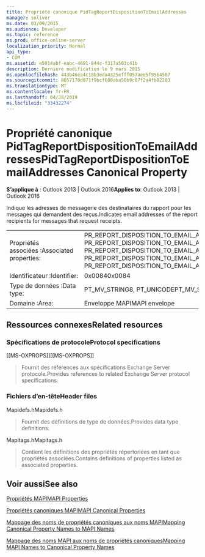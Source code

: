 ```yaml
---
title: Propriété canonique PidTagReportDispositionToEmailAddresses
manager: soliver
ms.date: 03/09/2015
ms.audience: Developer
ms.topic: reference
ms.prod: office-online-server
localization_priority: Normal
api_type:
- COM
ms.assetid: e5014abf-eabc-4691-844c-f317a503c41b
description: Dernière modification le 9 mars 2015
ms.openlocfilehash: 443b46ea4c18b3eda4325efff057aee5f9564507
ms.sourcegitcommit: 8657170d071f9bcf680aba50b9c07f2a4fb82283
ms.translationtype: MT
ms.contentlocale: fr-FR
ms.lasthandoff: 04/28/2019
ms.locfileid: "33432274"
---
```

# <a name="pidtagreportdispositiontoemailaddresses-canonical-property"></a><span data-ttu-id="8c6fd-103">Propriété canonique PidTagReportDispositionToEmailAddresses</span><span class="sxs-lookup"><span data-stu-id="8c6fd-103">PidTagReportDispositionToEmailAddresses Canonical Property</span></span>

  
  
<span data-ttu-id="8c6fd-104">**S’applique à** : Outlook 2013 | Outlook 2016</span><span class="sxs-lookup"><span data-stu-id="8c6fd-104">**Applies to**: Outlook 2013 | Outlook 2016</span></span> 
  
<span data-ttu-id="8c6fd-105">Indique les adresses de messagerie des destinataires du rapport pour les messages qui demandent des reçus.</span><span class="sxs-lookup"><span data-stu-id="8c6fd-105">Indicates email addresses of the report recipients for messages that request receipts.</span></span>
  
|||
|:-----|:-----|
|<span data-ttu-id="8c6fd-106">Propriétés associées :</span><span class="sxs-lookup"><span data-stu-id="8c6fd-106">Associated properties:</span></span>  <br/> |<span data-ttu-id="8c6fd-107">PR_REPORT_DISPOSITION_TO_EMAIL_ADDRESSES, PR_REPORT_DISPOSITION_TO_EMAIL_ADDRESSES_A, PR_REPORT_DISPOSITION_TO_EMAIL_ADDRESSES_W</span><span class="sxs-lookup"><span data-stu-id="8c6fd-107">PR_REPORT_DISPOSITION_TO_EMAIL_ADDRESSES, PR_REPORT_DISPOSITION_TO_EMAIL_ADDRESSES_A, PR_REPORT_DISPOSITION_TO_EMAIL_ADDRESSES_W</span></span>  <br/> |
|<span data-ttu-id="8c6fd-108">Identificateur :</span><span class="sxs-lookup"><span data-stu-id="8c6fd-108">Identifier:</span></span>  <br/> |<span data-ttu-id="8c6fd-109">0x0084</span><span class="sxs-lookup"><span data-stu-id="8c6fd-109">0x0084</span></span>  <br/> |
|<span data-ttu-id="8c6fd-110">Type de données :</span><span class="sxs-lookup"><span data-stu-id="8c6fd-110">Data type:</span></span>  <br/> |<span data-ttu-id="8c6fd-111">PT_MV_STRING8, PT_UNICODE</span><span class="sxs-lookup"><span data-stu-id="8c6fd-111">PT_MV_STRING8, PT_UNICODE</span></span>  <br/> |
|<span data-ttu-id="8c6fd-112">Domaine :</span><span class="sxs-lookup"><span data-stu-id="8c6fd-112">Area:</span></span>  <br/> |<span data-ttu-id="8c6fd-113">Enveloppe MAPI</span><span class="sxs-lookup"><span data-stu-id="8c6fd-113">MAPI envelope</span></span>  <br/> |
   
## <a name="related-resources"></a><span data-ttu-id="8c6fd-114">Ressources connexes</span><span class="sxs-lookup"><span data-stu-id="8c6fd-114">Related resources</span></span>

### <a name="protocol-specifications"></a><span data-ttu-id="8c6fd-115">Spécifications de protocole</span><span class="sxs-lookup"><span data-stu-id="8c6fd-115">Protocol specifications</span></span>

<span data-ttu-id="8c6fd-116">[[MS-OXPROPS]]</span><span class="sxs-lookup"><span data-stu-id="8c6fd-116">[[MS-OXPROPS]]</span></span> 
  
> <span data-ttu-id="8c6fd-117">Fournit des références aux spécifications Exchange Server protocole.</span><span class="sxs-lookup"><span data-stu-id="8c6fd-117">Provides references to related Exchange Server protocol specifications.</span></span>
    
### <a name="header-files"></a><span data-ttu-id="8c6fd-118">Fichiers d’en-tête</span><span class="sxs-lookup"><span data-stu-id="8c6fd-118">Header files</span></span>

<span data-ttu-id="8c6fd-119">Mapidefs.h</span><span class="sxs-lookup"><span data-stu-id="8c6fd-119">Mapidefs.h</span></span>
  
> <span data-ttu-id="8c6fd-120">Fournit des définitions de type de données.</span><span class="sxs-lookup"><span data-stu-id="8c6fd-120">Provides data type definitions.</span></span>
    
<span data-ttu-id="8c6fd-121">Mapitags.h</span><span class="sxs-lookup"><span data-stu-id="8c6fd-121">Mapitags.h</span></span>
  
> <span data-ttu-id="8c6fd-122">Contient les définitions des propriétés répertoriées en tant que propriétés associées.</span><span class="sxs-lookup"><span data-stu-id="8c6fd-122">Contains definitions of properties listed as associated properties.</span></span>
    
## <a name="see-also"></a><span data-ttu-id="8c6fd-123">Voir aussi</span><span class="sxs-lookup"><span data-stu-id="8c6fd-123">See also</span></span>



[<span data-ttu-id="8c6fd-124">Propriétés MAPI</span><span class="sxs-lookup"><span data-stu-id="8c6fd-124">MAPI Properties</span></span>](mapi-properties.md)
  
[<span data-ttu-id="8c6fd-125">Propriétés canoniques MAPI</span><span class="sxs-lookup"><span data-stu-id="8c6fd-125">MAPI Canonical Properties</span></span>](mapi-canonical-properties.md)
  
[<span data-ttu-id="8c6fd-126">Mappage des noms de propriétés canoniques aux noms MAPI</span><span class="sxs-lookup"><span data-stu-id="8c6fd-126">Mapping Canonical Property Names to MAPI Names</span></span>](mapping-canonical-property-names-to-mapi-names.md)
  
[<span data-ttu-id="8c6fd-127">Mappage des noms MAPI aux noms de propriétés canoniques</span><span class="sxs-lookup"><span data-stu-id="8c6fd-127">Mapping MAPI Names to Canonical Property Names</span></span>](mapping-mapi-names-to-canonical-property-names.md)

